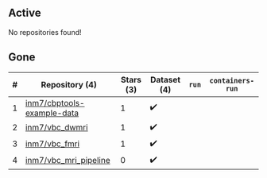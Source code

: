 ## Active
No repositories found!

## Gone
| # | Repository (4) | Stars (3) | Dataset (4) | `run` | `containers-run` |
| --- | --- | --- | --- | --- | --- |
| 1 | [inm7/cbptools-example-data](https://github.com/inm7/cbptools-example-data) | 1 | :heavy_check_mark: |  |  |
| 2 | [inm7/vbc_dwmri](https://github.com/inm7/vbc_dwmri) | 1 | :heavy_check_mark: |  |  |
| 3 | [inm7/vbc_fmri](https://github.com/inm7/vbc_fmri) | 1 | :heavy_check_mark: |  |  |
| 4 | [inm7/vbc_mri_pipeline](https://github.com/inm7/vbc_mri_pipeline) | 0 | :heavy_check_mark: |  |  |
